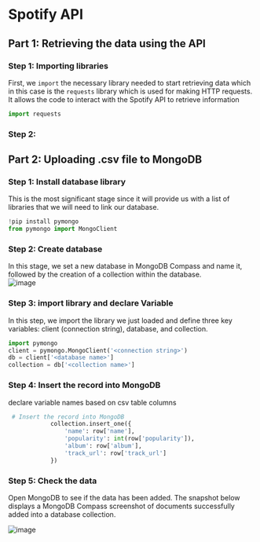 # Spotify API
## Part 1: Retrieving the data using the API
### Step 1: Importing libraries
First, we `import` the necessary library needed to start retrieving data which in this case is the `requests` library which is used for making HTTP requests. It allows the code to interact with the Spotify API to retrieve information

```python
import requests
```
### Step 2: 
## Part 2: Uploading .csv file to MongoDB
### Step 1: Install database library
This is the most significant stage since it will provide us with a list of libraries that we will need to link our database. 
```python
!pip install pymongo
from pymongo import MongoClient
```

### Step 2: Create database
In this stage, we set a new database in MongoDB Compass and name it, followed by the creation of a collection within the database.
<br>
![image](https://user-images.githubusercontent.com/95215371/230786607-e1642e27-d9f8-42c0-9773-034642a07efb.png)


### Step 3: import library and declare Variable
In this step, we import the library we just loaded and define three key variables: client (connection string), database, and collection.

```python
import pymongo
client = pymongo.MongoClient('<connection string>')
db = client['<database name>']
collection = db['<collection name>']
```

### Step 4: Insert the record into MongoDB
declare variable names based on csv table columns

```python
 # Insert the record into MongoDB
            collection.insert_one({
                'name': row['name'],
                'popularity': int(row['popularity']),
                'album': row['album'],
                'track_url': row['track_url']
            })
```

### Step 5: Check the data
Open MongoDB to see if the data has been added. The snapshot below displays a MongoDB Compass screenshot of documents successfully added into a database collection.

![image](https://user-images.githubusercontent.com/95215371/230786861-33b004fc-a131-43ce-b937-e5cc8f2f27f3.png)
